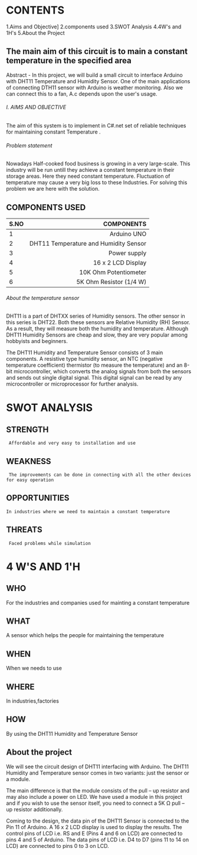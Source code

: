 # CONTENTS
1.Aims and Objective]
2.components used
3.SWOT Analysis
4.4W's and 1H's
5.About the Project


## The main aim of this circuit is to main a constant temperature in the specified area

Abstract - In this project, we will build a small circuit to interface Arduino with DHT11 Temperature and Humidity Sensor. One of the main applications of connecting DTH11 sensor with Arduino is weather monitoring.
Also we can connect this to a fan, A.c depends upon the user's usage.

###### I. AIMS AND OBJECTIVE
The aim of this system is to implement in C#.net set of reliable techniques for maintaining constant Temperature .

###### Problem statement

Nowadays Half-cooked food business is growing in a very large-scale. This industry will be run untill they achieve a constant temperature in their storage areas.
Here they need constant temperature. Fluctuation of temperature may cause a very big loss to these Industries.
For solving this problem we are here with the solution.

## COMPONENTS USED
|S.NO|  COMPONENTS   |
|:----| ------------:|
|1|Arduino UNO|
|2|DHT11 Temperature and Humidity Sensor|  
|3|Power supply|  
|4|16 x 2 LCD Display|
|5|10K Ohm Potentiometer|  
|6|5K Ohm Resistor (1/4 W)| 

###### About the temperature sensor
DHT11 is a part of DHTXX series of Humidity sensors. The other sensor in this series is DHT22. Both these sensors are Relative Humidity (RH) Sensor. As a result, they will measure both the humidity and temperature. Although DHT11 Humidity Sensors are cheap and slow, they are very popular among hobbyists and beginners.

The DHT11 Humidity and Temperature Sensor consists of 3 main components. A resistive type humidity sensor, an NTC (negative temperature coefficient) thermistor (to measure the temperature) and an 8-bit microcontroller, which converts the analog signals from both the sensors and sends out single digital signal.
This digital signal can be read by any microcontroller or microprocessor for further analysis.

# SWOT ANALYSIS
## STRENGTH
     Affordable and very easy to installation and use
## WEAKNESS
     The improvements can be done in connecting with all the other devices for easy operation
## OPPORTUNITIES
    In industries where we need to maintain a constant temperature
## THREATS
     Faced problems while simulation

# 4 W'S AND 1'H
## WHO
   For the industries and companies used for mainting a constant temperature 
## WHAT
   A sensor which helps the people for maintaining the temperature
## WHEN
   When we needs to use
## WHERE
   In industries,factories
## HOW
   By using the DHT11 Humidity and Temperature Sensor

## About the project

We will see the circuit design of DHT11 interfacing with Arduino. The DHT11 Humidity and Temperature sensor comes in two variants: just the sensor or a module.

The main difference is that the module consists of the pull – up resistor and may also include a power on LED. We have used a module in this project and if you wish to use the sensor itself, you need to connect a 5K Ω pull – up resistor additionally.

Coming to the design, the data pin of the DHT11 Sensor is connected to the Pin 11 of Arduino. A 16 x 2 LCD display is used to display the results. The control pins of LCD i.e. RS and E (Pins 4 and 6 on LCD) are connected to pins 4 and 5 of Arduino. The data pins of LCD i.e. D4 to D7 (pins 11 to 14 on LCD) are connected to pins 0 to 3 on LCD.
